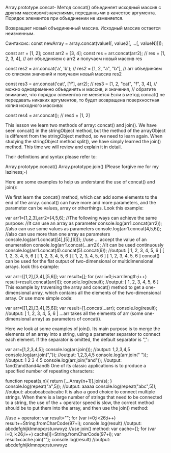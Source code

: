 Array.prototype.concat-
Метод concat() объединяет исходный массив с другим массивом/значениями, переданными в качестве аргумента. Порядок элементов при объединении не изменяется.

Возвращает новый объединенный массив. Исходный массив остается неизменным.

Синтаксис: const newArray = array.concat(value1[, value2[, ...[, valueN]]]);

const arr = [1, 2]; const arr2 = [3, 4]; const res = arr.concat(arr2); // res = [1, 2, 3, 4], // arr объединяем с arr2 и получаем новый массив res

const res2 = arr.concat('a', 'b'); // res2 = [1, 2, "a", "b"], // arr объединяем со списком значений и получаем новый массив res2

const res3 = arr.concat('cat', ['f'], arr2); // res3 = [1, 2, "cat", "f", 3, 4], // можно одновременно объединять и массив, и значения, // обратите внимание,
что порядок элементов не меняется Если в метод concat() не передавать никаких аргументов, то будет возвращена поверхностная копия исходного массива:

const res4 = arr.concat(); // res4 = [1, 2]

This lesson we learn two methods of array: concat() and join(). We have seen concat() in the stringObject method, but the method of the arrayObject is different from the stringObject method, so we need to learn again. When studying the stringObject method split(), we have simply learned the join() method. This time we will review and explain it in detail.

Their definitions and syntax please refer to:

Array.prototype.concat() Array.prototype.join() (Please forgive me for my laziness;-)

Here are some examples to help us understand the use of concat() and join():

We first learn the concat() method, which can add some elements to the end of the array. concat() can have more and more parameters, and the parameter can be values, array or otherthings. Look this example:

var arr1=[1,2,3],arr2=[4,5,6]; //The following ways can achieve the same purpose: //It can use an array as parameter console.log(arr1.concat(arr2)); //also can use some values as parameters console.log(arr1.concat(4,5,6)); //also can use more than one array as parameters console.log(arr1.concat([4],[5],[6])); //use ... accept the value of an enumeration console.log(arr1.concat(...arr2)); //It can be used continuously console.log(arr1.concat(4).concat(5).concat(6)); //output: [ 1, 2, 3, 4, 5, 6 ] [ 1, 2, 3, 4, 5, 6 ] [ 1, 2, 3, 4, 5, 6 ] [ 1, 2, 3, 4, 5, 6 ] [ 1, 2, 3, 4, 5, 6 ] concat() can be used for the flat output of two-dimensional or multidimensional arrays. look this example:

var arr=[[1,2],[3,4],[5,6]]; var result=[]; for (var i=0;i<arr.length;i++) result=result.concat(arr[i]); console.log(result); //output: [ 1, 2, 3, 4, 5, 6 ] This example by traversing the array and concat() method to get a one-dimensional array, which contains all the elements of the two-dimensional array. Or use more simple code:

var arr=[[1,2],[3,4],[5,6]]; var result=[].concat(...arr); console.log(result); //output: [ 1, 2, 3, 4, 5, 6 ] ...arr takes all the elements of arr (some one-dimensional array) as parameters of concat().

Here we look at some examples of join(). Its main purpose is to merge the elements of an array into a string, using a parameter separator to connect each element. If the separator is omitted, the default separator is ",":

var arr=[1,2,3,4,5]; console.log(arr.join()); //output: 1,2,3,4,5 console.log(arr.join(",")); //output: 1,2,3,4,5 console.log(arr.join(" ")); //output: 1 2 3 4 5 console.log(arr.join("and")); //output: 1and2and3and4and5 One of its classic applications is to produce a specified number of repeating characters:

function repeat(s,n){ return [...Array(n+1)].join(s); } console.log(repeat("a",5)); //output: aaaaa console.log(repeat("abc",5)); //output: abcabcabcabcabc It is also a good choice to connect multiple strings. When there is a large number of strings that need to be connected to a string, the use of the + operator speed is slow, the correct method should be to put them into the array, and then use the join() method:

//use + operator: var result=""; for (var i=0;i<26;i++) result+=String.fromCharCode(97+i); console.log(result) //output: abcdefghijklmnopqrstuvwxyz //use join() method: var cache=[]; for (var i=0;i<26;i++) cache[i]=String.fromCharCode(97+i); var result=cache.join(""); console.log(result) //output: abcdefghijklmnopqrstuvwxyz
